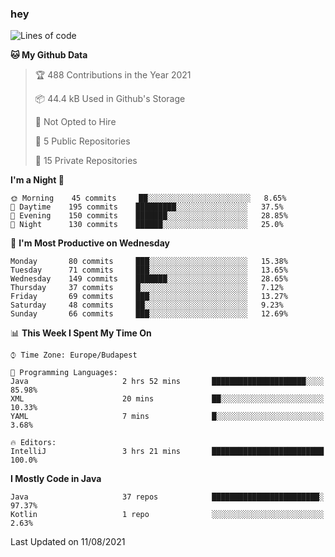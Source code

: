 ### hey

<!--START_SECTION:waka-->
![Lines of code](https://img.shields.io/badge/From%20Hello%20World%20I%27ve%20Written-72200%20lines%20of%20code-blue)

**🐱 My Github Data** 

> 🏆 488 Contributions in the Year 2021
 > 
> 📦 44.4 kB Used in Github's Storage 
 > 
> 🚫 Not Opted to Hire
 > 
> 📜 5 Public Repositories 
 > 
> 🔑 15 Private Repositories  
 > 
**I'm a Night 🦉** 

```text
🌞 Morning    45 commits     ██░░░░░░░░░░░░░░░░░░░░░░░   8.65% 
🌆 Daytime    195 commits    █████████░░░░░░░░░░░░░░░░   37.5% 
🌃 Evening    150 commits    ███████░░░░░░░░░░░░░░░░░░   28.85% 
🌙 Night      130 commits    ██████░░░░░░░░░░░░░░░░░░░   25.0%

```
📅 **I'm Most Productive on Wednesday** 

```text
Monday       80 commits     ███░░░░░░░░░░░░░░░░░░░░░░   15.38% 
Tuesday      71 commits     ███░░░░░░░░░░░░░░░░░░░░░░   13.65% 
Wednesday    149 commits    ███████░░░░░░░░░░░░░░░░░░   28.65% 
Thursday     37 commits     █░░░░░░░░░░░░░░░░░░░░░░░░   7.12% 
Friday       69 commits     ███░░░░░░░░░░░░░░░░░░░░░░   13.27% 
Saturday     48 commits     ██░░░░░░░░░░░░░░░░░░░░░░░   9.23% 
Sunday       66 commits     ███░░░░░░░░░░░░░░░░░░░░░░   12.69%

```


📊 **This Week I Spent My Time On** 

```text
⌚︎ Time Zone: Europe/Budapest

💬 Programming Languages: 
Java                     2 hrs 52 mins       █████████████████████░░░░   85.98% 
XML                      20 mins             ██░░░░░░░░░░░░░░░░░░░░░░░   10.33% 
YAML                     7 mins              █░░░░░░░░░░░░░░░░░░░░░░░░   3.68%

🔥 Editors: 
IntelliJ                 3 hrs 21 mins       █████████████████████████   100.0%

```

**I Mostly Code in Java** 

```text
Java                     37 repos            ████████████████████████░   97.37% 
Kotlin                   1 repo              ░░░░░░░░░░░░░░░░░░░░░░░░░   2.63%

```



 Last Updated on 11/08/2021
<!--END_SECTION:waka-->
